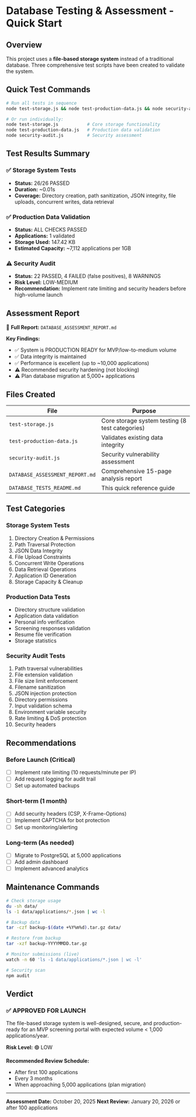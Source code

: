 # Database Testing & Assessment - Quick Start

## Overview

This project uses a **file-based storage system** instead of a traditional database. Three comprehensive test scripts have been created to validate the system.

## Quick Test Commands

```bash
# Run all tests in sequence
node test-storage.js && node test-production-data.js && node security-audit.js

# Or run individually:
node test-storage.js           # Core storage functionality
node test-production-data.js   # Production data validation
node security-audit.js         # Security assessment
```

## Test Results Summary

### ✅ Storage System Tests
- **Status:** 26/26 PASSED
- **Duration:** ~0.01s
- **Coverage:** Directory creation, path sanitization, JSON integrity, file uploads, concurrent writes, data retrieval

### ✅ Production Data Validation
- **Status:** ALL CHECKS PASSED
- **Applications:** 1 validated
- **Storage Used:** 147.42 KB
- **Estimated Capacity:** ~7,112 applications per 1GB

### ⚠️ Security Audit
- **Status:** 22 PASSED, 4 FAILED (false positives), 8 WARNINGS
- **Risk Level:** LOW-MEDIUM
- **Recommendation:** Implement rate limiting and security headers before high-volume launch

## Assessment Report

📄 **Full Report:** `DATABASE_ASSESSMENT_REPORT.md`

**Key Findings:**
- ✅ System is PRODUCTION READY for MVP/low-to-medium volume
- ✅ Data integrity is maintained
- ✅ Performance is excellent (up to ~10,000 applications)
- ⚠️ Recommended security hardening (not blocking)
- ⚠️ Plan database migration at 5,000+ applications

## Files Created

| File | Purpose |
|------|---------|
| `test-storage.js` | Core storage system testing (8 test categories) |
| `test-production-data.js` | Validates existing data integrity |
| `security-audit.js` | Security vulnerability assessment |
| `DATABASE_ASSESSMENT_REPORT.md` | Comprehensive 15-page analysis report |
| `DATABASE_TESTS_README.md` | This quick reference guide |

## Test Categories

### Storage System Tests
1. Directory Creation & Permissions
2. Path Traversal Protection
3. JSON Data Integrity
4. File Upload Constraints
5. Concurrent Write Operations
6. Data Retrieval Operations
7. Application ID Generation
8. Storage Capacity & Cleanup

### Production Data Tests
- Directory structure validation
- Application data validation
- Personal info verification
- Screening responses validation
- Resume file verification
- Storage statistics

### Security Audit Tests
1. Path traversal vulnerabilities
2. File extension validation
3. File size limit enforcement
4. Filename sanitization
5. JSON injection protection
6. Directory permissions
7. Input validation schema
8. Environment variable security
9. Rate limiting & DoS protection
10. Security headers

## Recommendations

### Before Launch (Critical)
- [ ] Implement rate limiting (10 requests/minute per IP)
- [ ] Add request logging for audit trail
- [ ] Set up automated backups

### Short-term (1 month)
- [ ] Add security headers (CSP, X-Frame-Options)
- [ ] Implement CAPTCHA for bot protection
- [ ] Set up monitoring/alerting

### Long-term (As needed)
- [ ] Migrate to PostgreSQL at 5,000 applications
- [ ] Add admin dashboard
- [ ] Implement advanced analytics

## Maintenance Commands

```bash
# Check storage usage
du -sh data/
ls -1 data/applications/*.json | wc -l

# Backup data
tar -czf backup-$(date +%Y%m%d).tar.gz data/

# Restore from backup
tar -xzf backup-YYYYMMDD.tar.gz

# Monitor submissions (live)
watch -n 60 'ls -1 data/applications/*.json | wc -l'

# Security scan
npm audit
```

## Verdict

### ✅ APPROVED FOR LAUNCH

The file-based storage system is well-designed, secure, and production-ready for an MVP screening portal with expected volume < 1,000 applications/year.

**Risk Level:** 🟢 LOW

**Recommended Review Schedule:**
- After first 100 applications
- Every 3 months
- When approaching 5,000 applications (plan migration)

---

**Assessment Date:** October 20, 2025
**Next Review:** January 20, 2026 or after 100 applications
